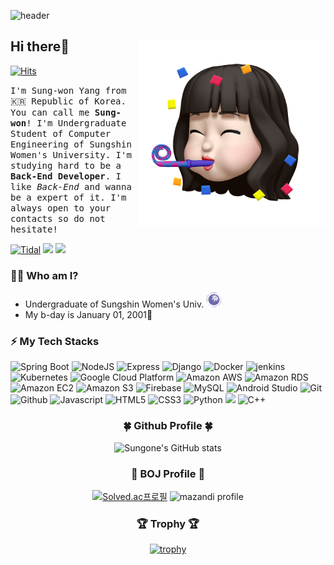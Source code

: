 ![header](https://capsule-render.vercel.app/api?type=waving&color=B4ED88&height=280&section=header&text=Good%20to%20see%20you%20😝&desc=I'm%20Sungone%20:%20%29&fontSize=60&fontAlignY=40&descSize=25&descAlignY=58&animation=fadeIn)

## Hi there👋 <img src="./images/profile.png" align="right" height="300"/>

[![Hits](https://hits.seeyoufarm.com/api/count/incr/badge.svg?url=https%3A%2F%2Fgithub.com%2FSuanna01%2Fhit-counter&count_bg=%2393E554&title_bg=%23D3D3D3&icon=badoo.svg&icon_color=%23E7E7E7&title=hits&edge_flat=false)](https://hits.seeyoufarm.com)

<!--[![wakatime](https://wakatime.com/badge/user/2bc3057d-356c-4085-8a40-dcf77da7bb8a.svg?style=flat-square)](https://wakatime.com/@2bc3057d-356c-4085-8a40-dcf77da7bb8a)-->

<samp>I'm Sung-won Yang from 🇰🇷 Republic of Korea. You can call me **Sung-won**! I'm Undergraduate Student of Computer Engineering of Sungshin Women's University. I'm studying hard to be a **Back-End Developer**. I like *Back-End* and wanna be a expert of it. I'm always open to your contacts so do not hesitate! </samp>

[![Tidal](https://img.shields.io/badge/Tistory-000000?style=for-the-badge&logo=Tidal&logoColor=white)](https://sungone.tistory.com/)
<a href="https://blog.naver.com/yangnony01" target="_blank"><img src="https://img.shields.io/badge/NaverBlog-3DDC84?style=for-the-badge&logo=Naver&logoColor=white"/></a>
<a href="https://mail.google.com/mail/u/0/#inbox" target="_blank"><img src="https://img.shields.io/badge/yangnony01@gmail.com-EA4335?style=for-the-badge&logo=Gmail&logoColor=white"/></a>
### 🙋‍♀️ Who am I?
- Undergraduate of Sungshin Women's Univ. <a href="https://www.sungshin.ac.kr/"><img src="./images/logo.png" width="25"></a>
- My b-day is January 01, 2001🎉
### ⚡ My Tech Stacks
![Spring Boot](http://img.shields.io/badge/-Spring_Boot-6DB33F?style=for-the-badge&logo=spring&logoColor=white)
![NodeJS](http://img.shields.io/badge/-Node.js-333?style=for-the-badge&logo=Node.js)
![Express](http://img.shields.io/badge/-Express-000000?style=for-the-badge&logo=Express&logoColor=white)
![Django](http://img.shields.io/badge/-Django-092E20?style=for-the-badge&logo=Django)
![Docker](http://img.shields.io/badge/-Docker-2496ED?style=for-the-badge&logo=Docker&logoColor=white)
![jenkins](http://img.shields.io/badge/-Jenkins-D24939?style=for-the-badge&logo=Jenkins&logoColor=white)
![Kubernetes](http://img.shields.io/badge/-Kubernetes-326CE5?style=for-the-badge&logo=Kubernetes&logoColor=white)
![Google Cloud Platform](http://img.shields.io/badge/-Google_Cloud_Platform-34ab53?style=for-the-badge&logo=GoogleCloud)
![Amazon AWS](http://img.shields.io/badge/-Amazon_AWS-232F3E?style=for-the-badge&logo=AmazonAWS)
![Amazon RDS](http://img.shields.io/badge/-Amazon_RDS-527FFF?style=for-the-badge&logo=Amazon%20RDS&logoColor=white)
![Amazon EC2](http://img.shields.io/badge/-Amazon_EC2-FF9900?style=for-the-badge&logo=Amazon%20EC2&logoColor=white)
![Amazon S3](http://img.shields.io/badge/-Amazon_S3-569A31?style=for-the-badge&logo=Amazon%20S3&logoColor=white)
![Firebase](http://img.shields.io/badge/-Firebase-2C384A?style=for-the-badge&logo=firebase)
![MySQL](https://img.shields.io/badge/MySQL-4479A1?style=for-the-badge&logo=MySQL&logoColor=white)
![Android Studio](http://img.shields.io/badge/-Android_Studio-3DDC84?style=for-the-badge&logo=Android%20Studio&logoColor=white)
![Git](http://img.shields.io/badge/-Git-f05032?style=for-the-badge&logo=Git&logoColor=white)
![Github](http://img.shields.io/badge/-Github-181717?style=for-the-badge&logo=Github&logoColor=white)
![Javascript](http://img.shields.io/badge/-Javascript-f7e018?style=for-the-badge&logo=javascript&logoColor=black) 
![HTML5](http://img.shields.io/badge/-HTML5-f06529?style=for-the-badge&logo=HTML5&logoColor=white)
![CSS3](http://img.shields.io/badge/-CSS3-1572b6?style=for-the-badge&logo=CSS3)
![Python](http://img.shields.io/badge/-Python-3776ab?style=for-the-badge&logo=Python&logoColor=white) 
<img src="https://img.shields.io/badge/C-00599C?style=for-the-badge&logo=C&logoColor=white"/> 
![C++](http://img.shields.io/badge/-C++-00599c?style=for-the-badge&logo=C%2B%2B&logoColor=white)
<!--![Typescript](http://img.shields.io/badge/-Typescript-3178C6?style=for-the-badge&logo=typescript&logoColor=white)-->
<!--![Socket.io](http://img.shields.io/badge/-Socket.io-010101?style=for-the-badge&logo=Socket.io&logoColor=white)-->
<!--![NextJS](http://img.shields.io/badge/-NextJS-000000?style=for-the-badge&logo=Next.js&logoColor=white)-->
<!--![Kotlin](http://img.shields.io/badge/-Kotlin-7f52ff?style=for-the-badge&logo=Kotlin&logoColor=white)-->
<div align="center">
<h3>🍀 Github Profile 🍀</h3>

![Sungone's GitHub stats](https://github-readme-stats.vercel.app/api?username=Suanna01&show_icons=true&theme=vue&hide_border=true)
<!-- [![Top Langs](https://github-readme-stats.vercel.app/api/top-langs/?username=Suanna01&layout=compact&theme=vue)](https://github.com/anuraghazra/github-readme-stats) -->
</div>
</div>

<!--<div align="center">
<h3>⌛ Coding Time ⌛</h3>

[![Sungone's wakatime stats](https://github-readme-stats.vercel.app/api/wakatime?username=Suanna01)](https://github.com/anuraghazra/github-readme-stats)
</div>-->

<div align="center">
<h3>🥈 BOJ Profile 🥈</h3>

[![Solved.ac프로필](http://mazassumnida.wtf/api/v2/generate_badge?boj=mer0ng)](https://solved.ac/mer0ng)
![mazandi profile](http://mazandi.herokuapp.com/api?handle=mer0ng&theme=dark)

  
<h3>🏆 Trophy 🏆</h3>
  
[![trophy](https://github-profile-trophy.vercel.app/?username=Suanna01&margin-w=15&margin-h=15&theme=vue&row=1)](https://github.com/ryo-ma/github-profile-trophy)
    
<!-- <h3>⛅ Weather ⛅</h3>
  
[![Weather Badge](https://weather-badge.vercel.app/api/badge?lat=37.5666791&lon=126.9782914)](https://weather-badge.vercel.app//api/badge?lat=37.5666791&lon=126.9782914)
</div> -->
